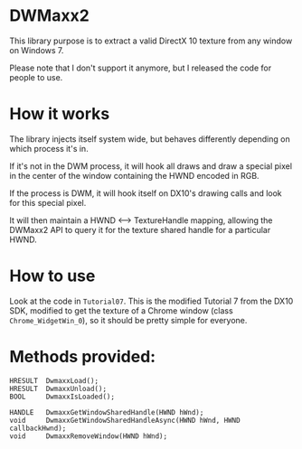 DWMaxx2
========

This library purpose is to extract a valid DirectX 10 texture from any window on Windows 7.

Please note that I don't support it anymore, but I released the code for people to use.

How it works
============

The library injects itself system wide, but behaves differently depending on
which process it's in.

If it's not in the DWM process, it will hook all draws and draw a special pixel
in the center of the window containing the HWND encoded in RGB.

If the process is DWM, it will hook itself on DX10's drawing calls and look for
this special pixel.

It will then maintain a HWND <--> TextureHandle mapping, allowing the DWMaxx2
API to query it for the texture shared handle for a particular HWND.


How to use
==========

Look at the code in `Tutorial07`. This is the modified Tutorial 7 from the
DX10 SDK, modified to get the texture of a Chrome window (class `Chrome_WidgetWin_0`),
so it should be pretty simple for everyone.


Methods provided:
=================
```
HRESULT  DwmaxxLoad();
HRESULT  DwmaxxUnload();
BOOL     DwmaxxIsLoaded();

HANDLE   DwmaxxGetWindowSharedHandle(HWND hWnd);
void     DwmaxxGetWindowSharedHandleAsync(HWND hWnd, HWND callbackHwnd);
void     DwmaxxRemoveWindow(HWND hWnd);
```